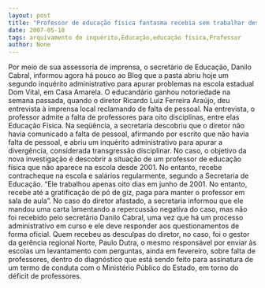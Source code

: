 ```yaml
---
layout: post
title: "Professor de educação física fantasma recebia sem trabalhar desde 2001. Educação abre inquérito"
date: 2007-05-18
tags: arquivamento de inquérito,Educação,educação física,Professor
author: None
---
```

Por meio de sua assessoria de imprensa, o secret&aacute;rio de Educa&ccedil;&atilde;o, Danilo Cabral, informou agora h&aacute; pouco ao Blog que a pasta abriu hoje um segundo inqu&eacute;rito administrativo para apurar problemas na escola estadual Dom Vital, em Casa Amarela.
O educand&aacute;rio ganhou notoriedade na semana passada, quando o diretor Ricardo Luiz Ferreira Ara&uacute;jo, deu entrevista &agrave; imprensa local reclamando de falta de pessoal. Na entrevista, o professor admite a falta de professores para oito disciplinas, entre elas Educa&ccedil;&atilde;o F&iacute;sica.
Na seq&uuml;&ecirc;ncia, a secretaria descobriu que o diretor n&atilde;o havia comunicado a falta de pessoal, afirmando por escrito que n&atilde;o havia falta de pessoal, e abriu um inqu&eacute;rito administrativo para apurar a diverg&ecirc;ncia, considerada transgress&atilde;o disciplinar.
No caso, o objetivo da nova investiga&ccedil;&atilde;o &eacute; descobrir a situa&ccedil;&atilde;o de um professor de educa&ccedil;&atilde;o f&iacute;sica que n&atilde;o aparece na escola desde 2001. No entanto, recebe contracheque na escola e sal&aacute;rios regularmente, segundo a Secretaria de Educa&ccedil;&atilde;o. &ldquo;Ele trabalhou apenas oito dias em junho de 2001. No entanto, recebe at&eacute; a gratifica&ccedil;&atilde;o de p&oacute; de giz, paga para manter o professor em sala de aula&rdquo;.
No caso do diretor afastado, a secretaria informou que ele mandou uma carta lamentando a repercuss&atilde;o negativa do caso, mas n&atilde;o foi recebido pelo secret&aacute;rio Danilo Cabral, uma vez que h&aacute; um processo administrativo em curso e ele deve responder aos questionamentos de forma oficial. Quem recebeu as desculpas do diretor, no caso, foi o gestor da ger&ecirc;ncia regional Norte, Paulo Dutra, o mesmo respons&aacute;vel por enviar &agrave;s escolas um levantamento com perguntas, ainda em fevereiro, sobre falta de professores, dentro do diagn&oacute;stico que est&aacute; sendo feito para assinatura de um termo de conduta com o Minist&eacute;rio P&uacute;blico do Estado, em torno do d&eacute;ficit de professores. 